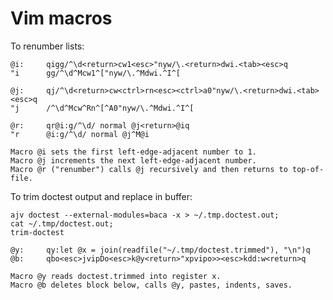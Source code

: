 Vim macros
==========

To renumber lists:

    @i:     qigg/^\d<return>cw1<esc>"nyw/\.<return>dwi.<tab><esc>q
    "i      gg/^\d^Mcw1^["nyw/\.^Mdwi.^I^[

    @j:     qj/^\d<return>cw<ctrl>rn<esc><ctrl>a0"nyw/\.<return>dwi.<tab><esc>q
    "j      /^\d^Mcw^Rn^[^A0"nyw/\.^Mdwi.^I^[

    @r:     qr@i:g/^\d/ normal @j<return>@iq
    "r      @i:g/^\d/ normal @j^M@i

    Macro @i sets the first left-edge-adjacent number to 1.
    Macro @j increments the next left-edge-adjacent number.
    Macro @r ("renumber") calls @j recursively and then returns to top-of-file.

To trim doctest output and replace in buffer:

    ajv doctest --external-modules=baca -x > ~/.tmp.doctest.out;
    cat ~/.tmp/doctest.out;
    trim-doctest

    @y:     qy:let @x = join(readfile("~/.tmp/doctest.trimmed"), "\n")q
    @b:     qbo<esc>jvipDo<esc>k@y<return>"xpvipo>><esc>kdd:w<return>q

    Macro @y reads doctest.trimmed into register x.
    Macro @b deletes block below, calls @y, pastes, indents, saves.

